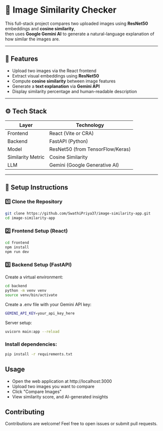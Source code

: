 # 🧠 Image Similarity Checker

This full-stack project compares two uploaded images using **ResNet50** embeddings and **cosine similarity**,  
then uses **Google Gemini AI** to generate a natural-language explanation of how similar the images are.

---

## 🚀 Features

- Upload two images via the React frontend  
- Extract visual embeddings using **ResNet50**  
- Compute **cosine similarity** between image features  
- Generate a **text explanation** via **Gemini API**  
- Display similarity percentage and human-readable description  

---

## ⚙️ Tech Stack

| Layer | Technology |
|-------|-------------|
| Frontend | React (Vite or CRA) |
| Backend | FastAPI (Python) |
| Model | ResNet50 (from TensorFlow/Keras) |
| Similarity Metric | Cosine Similarity |
| LLM | Gemini (Google Generative AI) |

---

## 🔧 Setup Instructions

### 1️⃣ Clone the Repository
```bash
git clone https://github.com/SwathiPriya37/image-similarity-app.git
cd image-similarity-app
```
### 2️⃣ Frontend Setup (React)
```bash 
cd frontend
npm install
npm run dev
```
### 3️⃣ Backend Setup (FastAPI)
Create a virtual environment:
``` bash
cd backend
python -m venv venv
source venv/bin/activate
```  
Create a .env file with your Gemini API key:
```bash 
GEMINI_API_KEY=your_api_key_here
```
Server setup:
```bash
uvicorn main:app --reload
```
### Install dependencies:
``` bash
pip install -r requirements.txt
```
## Usage
- Open the web application at http://localhost:3000
- Upload two images you want to compare
- Click "Compare Images"
- View similarity score, and AI-generated insights

## Contributing
Contributions are welcome! Feel free to open issues or submit pull requests.